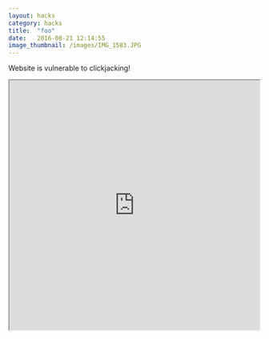 ```yaml
---
layout: hacks
category: hacks
title:  "foo"
date:   2016-08-21 12:14:55
image_thumbnail: /images/IMG_1583.JPG
---
```




<html>
   <head>
     <title>Clickjack test page</title>
   </head>
   <body>
     <p>Website is vulnerable to clickjacking!</p>
     <iframe src="https://web.int0002.gkh-setu.de/nl-be/women/underwear/" width="500" height="500"></iframe>
   </body>
</html>

